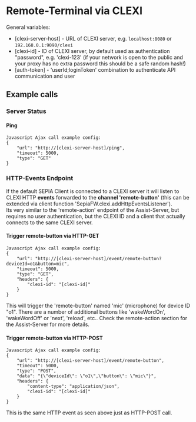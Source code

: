 # Remote-Terminal via CLEXI

General variables:
* [clexi-server-host] - URL of CLEXI server, e.g. `localhost:8080` or `192.168.0.1:9090/clexi`
* [clexi-id] - ID of CLEXI server, by default used as authentication "password", e.g. 'clexi-123' (if your network is open to the public and your proxy has no extra password this should be a safe random hash!)
* [auth-token] - 'userId;loginToken' combination to authenticate API communication and user

## Example calls

### Server Status

#### Ping

```
Javascript Ajax call example config:
{
	"url": "http://[clexi-server-host]/ping",
	"timeout": 5000,
	"type": "GET"
}
```

### HTTP-Events Endpoint

If the default SEPIA Client is connected to a CLEXI server it will listen to CLEXI HTTP **events** forwarded to the **channel 'remote-button'** (this can be extended via client function 'SepiaFW.clexi.addHttpEventsListener').  
Its very similar to the 'remote-action' endpoint of the Assist-Server, but requires no user authentication, but the CLEXI ID and a client that actually connects to the same CLEXI server.

#### Trigger remote-button via HTTP-GET

```
Javascript Ajax call example config:
{
	"url": "http://[clexi-server-host]/event/remote-button?deviceId=o1&button=mic",
	"timeout": 5000,
	"type": "GET",
	"headers": {
		"clexi-id": "[clexi-id]"
	}
}
```

This will trigger the 'remote-button' named 'mic' (microphone) for device ID "o1". There are a number of additional buttons like 'wakeWordOn', 'wakeWordOff' or 'next', 'reload', etc.. Check the remote-action section for the Assist-Server for more details.

#### Trigger remote-button via HTTP-POST

```
Javascript Ajax call example config:
{
	"url": "http://[clexi-server-host]/event/remote-button",
	"timeout": 5000,
	"type": "POST",
	"data": "{\"deviceId\": \"o1\",\"button\": \"mic\"}",
	"headers": {
		"content-type": "application/json",
		"clexi-id": "[clexi-id]"
	}
}
```

This is the same HTTP event as seen above just as HTTP-POST call.

